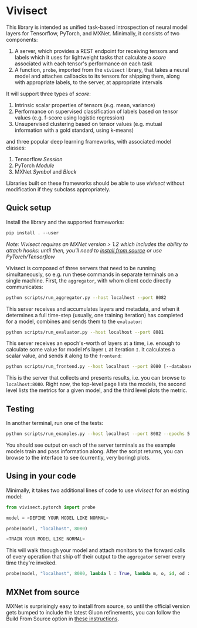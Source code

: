 # Vivisect

This library is intended as unified task-based introspection of neural model layers for Tensorflow, PyTorch, and MXNet.  Minimally, it consists of two components: 

1.  A server, which provides a REST endpoint for receiving tensors and labels which it uses for lightweight tasks that calculate a *score* associated with each tensor's performance on each task
2.  A function, `probe`, imported from the `vivisect` library, that takes a neural model and attaches callbacks to its tensors for shipping them, along with appropriate labels, to the server, at appropriate intervals

It will support three types of *score*:

1.  Intrinsic scalar properties of tensors (e.g. mean, variance)
2.  Performance on supervised classification of labels based on tensor values (e.g. f-score using logistic regression)
3.  Unsupervised clustering based on tensor values (e.g. mutual information with a gold standard, using k-means)

and three popular deep learning frameworks, with associated model classes:

1.  Tensorflow *Session*
2.  PyTorch *Module*
3.  MXNet *Symbol* and *Block*

Libraries built on these frameworks should be able to use *vivisect* without modification if they subclass appropriately.

## Quick setup

Install the library and the supported frameworks:

```python
pip install . --user
```

*Note: Vivisect requires an MXNet version > 1.2 which includes the ability to attach hooks: until then, you'll need to [install from source](www.mxnet.com) or use PyTorch/Tensorflow*

Vivisect is composed of three servers that need to be running simultaneously, so e.g. run these commands in separate terminals on a single machine.  First, the `aggregator`, with whom client code directly communicates:

```bash
python scripts/run_aggregator.py --host localhost --port 8082
```

This server receives and accumulates layers and metadata, and when it determines a full time-step (usually, one training iteration) has completed for a model, combines and sends them to the `evaluator`:

```bash
python scripts/run_evaluator.py --host localhost --port 8081
```

This server receives an epoch's-worth of layers at a time, i.e. enough to calculate some value for model `M`'s layer `L` at iteration `I`.  It calculates a scalar value, and sends it along to the `frontend`:

```bash
python scripts/run_frontend.py --host localhost --port 8080 [--database FILE]
```

This is the server that collects and presents results, i.e. you can browse to `localhost:8080`.  Right now, the top-level page lists the models, the second level lists the metrics for a given model, and the third level plots the metric.

## Testing

In another terminal, run one of the tests:

```bash
python scripts/run_examples.py --host localhost --port 8082 --epochs 5
```

You should see output on each of the server terminals as the example models train and pass information along.  After the script returns, you can browse to the interface to see (currently, very boring) plots.

## Using in your code

Minimally, it takes two additional lines of code to use *vivisect* for an existing model:

```python
from vivisect.pytorch import probe

model = <DEFINE YOUR MODEL LIKE NORMAL>

probe(model, "localhost", 8080)

<TRAIN YOUR MODEL LIKE NORMAL>
```

This will walk through your model and attach monitors to the forward calls of every operation that ship off their output to the `aggregator` server every time they're invoked.

```python
probe(model, "localhost", 8080, lambda l : True, lambda m, o, id, od : True)
```

## MXNet from source

MXNet is surprisingly easy to install from source, so until the official version gets bumped to include the latest Gluon refinements, you can follow the Build From Source option in [these instructions](https://mxnet.apache.org/install/index.html?platform=Linux&language=Python&processor=CPU).
